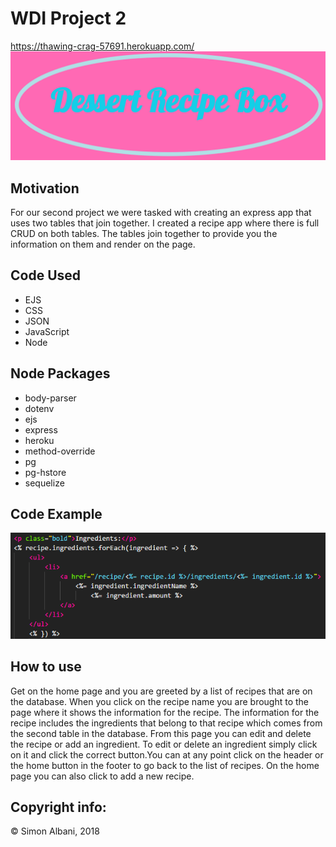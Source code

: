 # WDI Project 2
https://thawing-crag-57691.herokuapp.com/
![alt text](public/images/Capture2.PNG)

## Motivation
For our second project we were tasked with creating an express app that uses two tables that join together. I created a recipe app where there is full CRUD on both tables. The tables join together to provide you the information on them and render on the page.

## Code Used
* EJS
* CSS
* JSON
* JavaScript
* Node

## Node Packages
* body-parser
* dotenv
* ejs
* express
* heroku
* method-override
* pg
* pg-hstore
* sequelize

## Code Example
![alt text](public/images/Capture.PNG)

## How to use
Get on the home page and you are greeted by a list of recipes that are on the database. When you click on the recipe name you are brought to the page where it shows the information for the recipe. The information for the recipe includes the ingredients that belong to that recipe which comes from the second table in the database. From this page you can edit and delete the recipe or add an ingredient. To edit or delete an ingredient simply click on it and click the correct button.You can at any point click on the header or the home button in the footer to go back to the list of recipes. On the home page you can also click to add a new recipe.

## Copyright info:
&copy; Simon Albani, 2018
